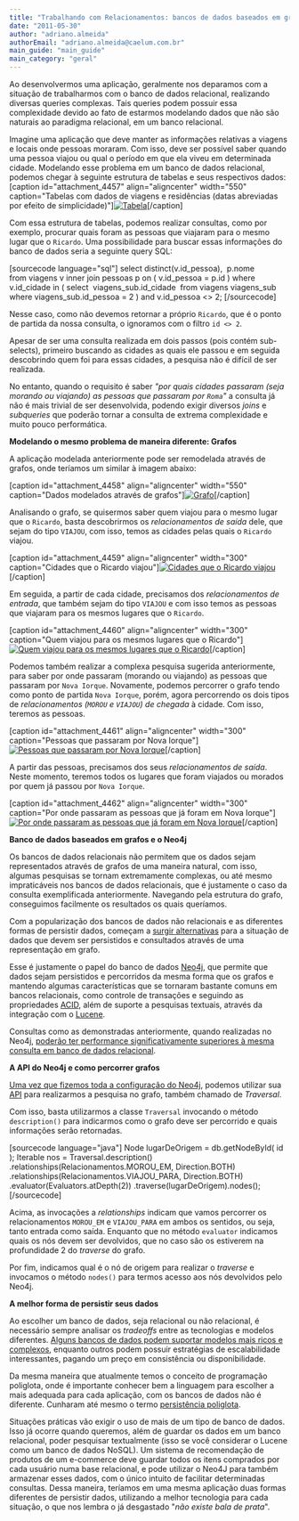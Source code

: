 ```yaml
---
title: "Trabalhando com Relacionamentos: bancos de dados baseados em grafos e o Neo4j"
date: "2011-05-30"
author: "adriano.almeida"
authorEmail: "adriano.almeida@caelum.com.br"
main_guide: "main_guide"
main_category: "geral"
---
```


Ao desenvolvermos uma aplicação, geralmente nos deparamos com a situação de trabalharmos com o banco de dados relacional, realizando diversas queries complexas. Tais queries podem possuir essa complexidade devido ao fato de estarmos modelando dados que não são naturais ao paradigma relacional, em um banco relacional.

Imagine uma aplicação que deve manter as informações relativas a viagens e locais onde pessoas moraram. Com isso, deve ser possível saber quando uma pessoa viajou ou qual o período em que ela viveu em determinada cidade. Modelando esse problema em um banco de dados relacional, podemos chegar à seguinte estrutura de tabelas e seus respectivos dados: \[caption id="attachment\_4457" align="aligncenter" width="550" caption="Tabelas com dados de viagens e residências (datas abreviadas por efeito de simplicidade)"\][![Tabela](https://blog.caelum.com.br/wp-content/uploads/2011/05/tabela_viagens.png "tabela_viagens")](https://blog.caelum.com.br/wp-content/uploads/2011/05/tabela_viagens.png)\[/caption\]

Com essa estrutura de tabelas, podemos realizar consultas, como por exemplo, procurar quais foram as pessoas que viajaram para o mesmo lugar que o `Ricardo`. Uma possibilidade para buscar essas informações do banco de dados seria a seguinte query SQL:

\[sourcecode language="sql"\] select distinct(v.id\_pessoa),  p.nome from viagens v inner join pessoas p on ( v.id\_pessoa = p.id ) where v.id\_cidade in ( select  viagens\_sub.id\_cidade  from viagens viagens\_sub where viagens\_sub.id\_pessoa = 2 ) and v.id\_pessoa <> 2; \[/sourcecode\]

Nesse caso, como não devemos retornar a próprio `Ricardo`, que é o ponto de partida da nossa consulta, o ignoramos com o filtro `id <> 2`.

Apesar de ser uma consulta realizada em dois passos (pois contém sub-selects), primeiro buscando as cidades as quais ele passou e em seguida descobrindo quem foi para essas cidades, a pesquisa não é difícil de ser realizada.

No entanto, quando o requisito é saber _"por quais cidades passaram (seja morando ou viajando) as pessoas que passaram por `Roma`"_ a consulta já não é mais trivial de ser desenvolvida, podendo exigir diversos _joins_ e _subqueries_ que poderão tornar a consulta de extrema complexidade e muito pouco performática.

**Modelando o mesmo problema de maneira diferente: Grafos**

A aplicação modelada anteriormente pode ser remodelada através de grafos, onde teríamos um similar à imagem abaixo:

\[caption id="attachment\_4458" align="aligncenter" width="550" caption="Dados modelados através de grafos"\][![Grafo](https://blog.caelum.com.br/wp-content/uploads/2011/05/grafo.png "Grafo")](https://blog.caelum.com.br/wp-content/uploads/2011/05/grafo.png)\[/caption\]

Analisando o grafo, se quisermos saber quem viajou para o mesmo lugar que o `Ricardo`, basta descobrirmos os _relacionamentos de saída_ dele, que sejam do tipo `VIAJOU`, com isso, temos as cidades pelas quais o `Ricardo` viajou.

\[caption id="attachment\_4459" align="aligncenter" width="300" caption="Cidades que o Ricardo viajou"\][![Cidades que o Ricardo viajou](https://blog.caelum.com.br/wp-content/uploads/2011/05/cidades_ricardo_viajou-300x141.png "Cidades que o Ricardo viajou")](https://blog.caelum.com.br/wp-content/uploads/2011/05/cidades_ricardo_viajou.png)\[/caption\]

Em seguida, a partir de cada cidade, precisamos dos _relacionamentos de entrada_, que também sejam do tipo `VIAJOU` e com isso temos as pessoas que viajaram para os mesmos lugares que o `Ricardo`.

\[caption id="attachment\_4460" align="aligncenter" width="300" caption="Quem viajou para os mesmos lugares que o Ricardo"\][![Quem viajou para os mesmos lugares que o Ricardo](https://blog.caelum.com.br/wp-content/uploads/2011/05/pessoas_viajaram_ricardo-300x132.png "Quem viajou para os mesmos lugares que o Ricardo")](https://blog.caelum.com.br/wp-content/uploads/2011/05/pessoas_viajaram_ricardo.png)\[/caption\]

Podemos também realizar a complexa pesquisa sugerida anteriormente, para saber por onde passaram (morando ou viajando) as pessoas que passaram por `Nova Iorque`. Novamente, podemos percorrer o grafo tendo como ponto de partida `Nova Iorque`, porém, agora percorrendo os dois tipos de _relacionamentos (`MOROU` e `VIAJOU`) de chegada_ à cidade. Com isso, teremos as pessoas.

\[caption id="attachment\_4461" align="aligncenter" width="300" caption="Pessoas que passaram por Nova Iorque"\][![Pessoas que passaram por Nova Iorque](https://blog.caelum.com.br/wp-content/uploads/2011/05/pessoas_moraram_ny-300x143.png "Pessoas que passaram por Nova Iorque")](https://blog.caelum.com.br/wp-content/uploads/2011/05/pessoas_moraram_ny.png)\[/caption\]

A partir das pessoas, precisamos dos seus _relacionamentos de saída_. Neste momento, teremos todos os lugares que foram viajados ou morados por quem já passou por `Nova Iorque`.

\[caption id="attachment\_4462" align="aligncenter" width="300" caption="Por onde passaram as pessoas que já foram em Nova Iorque"\][![Por onde passaram as pessoas que já foram em Nova Iorque](https://blog.caelum.com.br/wp-content/uploads/2011/05/por_onde_passaram_ny-300x175.png "Por onde passaram as pessoas que já foram em Nova Iorque")](https://blog.caelum.com.br/wp-content/uploads/2011/05/por_onde_passaram_ny.png)\[/caption\]

**Banco de dados baseados em grafos e o Neo4j**

Os bancos de dados relacionais não permitem que os dados sejam representados através de grafos de uma maneira natural, com isso, algumas pesquisas se tornam extremamente complexas, ou até mesmo impraticáveis nos bancos de dados relacionais, que é justamente o caso da consulta exemplificada anteriormente. Navegando pela estrutura do grafo, conseguimos facilmente os resultados os quais queríamos.

Com a popularização dos bancos de dados não relacionais e as diferentes formas de persistir dados, começam a [surgir alternativas](http://www.graph-database.org/) para a situação de dados que devem ser persistidos e consultados através de uma representação em grafo.

Esse é justamente o papel do banco de dados [Neo4j](http://neo4j.org/), que permite que dados sejam persistidos e percorridos da mesma forma que os grafos e mantendo algumas características que se tornaram bastante comuns em bancos relacionais, como controle de transações e seguindo as propriedades [ACID](http://en.wikipedia.org/wiki/ACID), além de suporte a pesquisas textuais, através da integração com o [Lucene](http://lucene.apache.org/).

Consultas como as demonstradas anteriormente, quando realizadas no Neo4j, [poderão ter performance significativamente superiores à mesma consulta em banco de dados relacional](http://www.slideshare.net/thobe/nosqleu-graph-databases-and-neo4j).

**A API do Neo4j e como percorrer grafos**

[Uma vez que fizemos toda a configuração do Neo4j](http://wiki.neo4j.org/content/Getting_Started_With_Java), podemos utilizar sua [API](http://api.neo4j.org/current/) para realizarmos a pesquisa no grafo, também chamado de _Traversal_.

Com isso, basta utilizarmos a classe `Traversal` invocando o método `description()` para indicarmos como o grafo deve ser percorrido e quais informações serão retornadas.

\[sourcecode language="java"\] Node lugarDeOrigem = db.getNodeById( id ); Iterable<Node> nos = Traversal.description() .relationships(Relacionamentos.MOROU\_EM, Direction.BOTH) .relationships(Relacionamentos.VIAJOU\_PARA, Direction.BOTH) .evaluator(Evaluators.atDepth(2)) .traverse(lugarDeOrigem).nodes(); \[/sourcecode\]

Acima, as invocações a _relationships_ indicam que vamos percorrer os relacionamentos `MOROU_EM` e `VIAJOU_PARA` em ambos os sentidos, ou seja, tanto entrada como saída. Enquanto que no método `evaluator` indicamos quais os nós devem ser devolvidos, que no caso são os estiverem na profundidade 2 do _traverse_ do grafo.

Por fim, indicamos qual é o nó de origem para realizar o _traverse_ e invocamos o método `nodes()` para termos acesso aos nós devolvidos pelo Neo4j.

**A melhor forma de persistir seus dados**

Ao escolher um banco de dados, seja relacional ou não relacional, é necessário sempre analisar os _tradeoffs_ entre as tecnologias e modelos diferentes. [Alguns bancos de dados podem suportar modelos mais ricos e complexos](http://blogs.neotechnology.com/emil/2009/11/nosql-scaling-to-size-and-scaling-to-complexity.html), enquanto outros podem possuir estratégias de escalabilidade interessantes, pagando um preço em consistência ou disponibilidade.

Da mesma maneira que atualmente temos o conceito de programação poliglota, onde é importante conhecer bem a linguagem para escolher a mais adequada para cada aplicação, com os bancos de dados não é diferente. Cunharam até mesmo o termo [persistência poliglota](http://www.nosqldatabases.com/main/2010/7/2/polyglot-persistence-is-it-the-future-of-application-persist.html).

Situações práticas vão exigir o uso de mais de um tipo de banco de dados. Isso já ocorre quando queremos, além de guardar os dados em um banco relacional, poder pesquisar textualmente (isso se você considerar o Lucene como um banco de dados NoSQL). Um sistema de recomendação de produtos de um e-commerce deve guardar todos os itens comprados por cada usuário numa base relacional, e pode utilizar o Neo4J para também armazenar esses dados, com o único intuito de facilitar determinadas consultas. Dessa maneira, teríamos em uma mesma aplicação duas formas diferentes de persistir dados, utilizando a melhor tecnologia para cada situação, o que nos lembra o já desgastado "_não existe bala de prata_".
